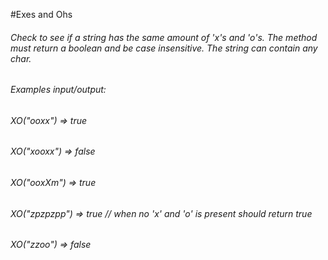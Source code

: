 #Exes and Ohs

###### Check to see if a string has the same amount of 'x's and 'o's. The method must return a boolean and be case insensitive. The string can contain any char.

###### Examples input/output:

###### XO("ooxx") => true
###### XO("xooxx") => false
###### XO("ooxXm") => true
###### XO("zpzpzpp") => true // when no 'x' and 'o' is present should return true
###### XO("zzoo") => false
